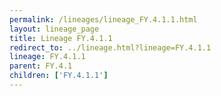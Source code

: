 ```yaml
---
permalink: /lineages/lineage_FY.4.1.1.html
layout: lineage_page
title: Lineage FY.4.1.1
redirect_to: ../lineage.html?lineage=FY.4.1.1
lineage: FY.4.1.1
parent: FY.4.1
children: ['FY.4.1.1']
---
```

